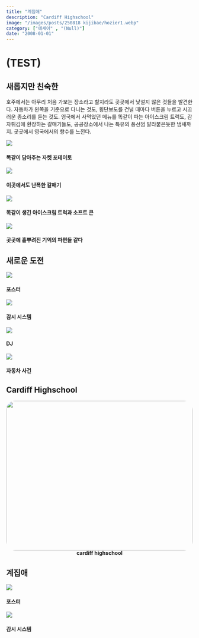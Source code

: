 ```yaml
---
title: "계집애"
description: "Cardiff Highschool"
image: "/images/posts/250818 kijibae/hozier1.webp"
category: ["에세이" , "(Null)"]
date: "2008-01-01"
---
```


# (TEST) 

## 새롭지만 친숙한

호주에서는 아무리 처음 가보는 장소라고 할지라도 곳곳에서 낯설지 않은 것들을 발견한다. 자동차가 왼쪽을 기준으로 다니는 것도, 횡단보도를 건널 때마다 버튼을 누르고 시끄러운 종소리를 듣는 것도. 영국에서 사먹었던 메뉴를 똑같이 파는 아이스크림 트럭도, 감자튀김에 환장하는 갈매기들도, 공공장소에서 나는 특유의 풍선껌 말라붙은듯한 냄새까지. 곳곳에서 영국에서의 향수를 느낀다.

<div class="my-carousel">
  <div
    class="my-carousel-scroll"
    onwheel="
      if (this.matches(':hover')) {
        event.preventDefault();
        this.scrollBy({left: event.deltaY, behavior: 'auto'});
      }
    "
  >
    <div class="my-carousel-item">
      <img src="/images/posts/250818 kijibae/uk1.webp" class="my-carousel-img" />
      <h4 class="my-carousel-title">똑같이 담아주는 자켓 포테이토</h4>
    </div>
    <div class="my-carousel-item">
      <img src="/images/posts/250818 kijibae/uk2.webp" class="my-carousel-img" />
      <h4 class="my-carousel-title">이곳에서도 난폭한 갈매기</h4>
    </div>
    <div class="my-carousel-item">
      <img src="/images/posts/250818 kijibae/uk3.webp" class="my-carousel-img" />
      <h4 class="my-carousel-title">똑같이 생긴 아이스크림 트럭과 소프트 콘</h4>
    </div>
    <div class="my-carousel-item">
      <img src="/images/posts/250818 kijibae/uk4.webp" class="my-carousel-img" />
      <h4 class="my-carousel-title">곳곳에 흩뿌려진 기억의 파편들 같다</h4>
    </div>
  </div>
</div>


## 새로운 도전

<div class="my-carousel">
  <div
    class="my-carousel-scroll"
    onwheel="
      if (this.matches(':hover')) {
        event.preventDefault();
        this.scrollBy({left: event.deltaY, behavior: 'auto'});
      }
    "
  >
    <div class="my-carousel-item">
      <img src="/images/posts/250818 kijibae/salon1.webp" class="my-carousel-img" />
      <h4 class="my-carousel-title">포스터</h4>
    </div>
    <div class="my-carousel-item">
      <img src="/images/posts/250818 kijibae/nail ugc5.webp" class="my-carousel-img" />
      <h4 class="my-carousel-title">감시 시스템</h4>
    </div>
    <div class="my-carousel-item">
      <img src="/images/posts/250818 kijibae/nail ugc4.webp" class="my-carousel-img" />
      <h4 class="my-carousel-title">DJ</h4>
    </div>
    <div class="my-carousel-item">
      <img src="/images/posts/250818 kijibae/nail ugc3.webp" class="my-carousel-img" />
      <h4 class="my-carousel-title">자동차 사건</h4>
    </div>
  </div>
</div>

## Cardiff Highschool

<div style="display: flex; gap: 8px;">
  <div style="flex:1; display: flex; flex-direction: column; align-items: center;">
    <img src="/images/posts/250818 kijibae/highschool1.webp"
         style="width: 100%; aspect-ratio: 5/4; object-fit: cover; border-radius: 24px; display: block;">
    <h4 style="margin: 0 0 0 0; line-height: 1;">cardiff highschool</h4>
  </div>
  </div>


## 계집애

<div class="my-carousel">
  <div
    class="my-carousel-scroll"
    onwheel="
      if (this.matches(':hover')) {
        event.preventDefault();
        this.scrollBy({left: event.deltaY, behavior: 'auto'});
      }
    "
  >
    <div class="my-carousel-item">
      <img src="/images/posts/250818 kijibae/nail closeup.webp" class="my-carousel-img" />
      <h4 class="my-carousel-title">포스터</h4>
    </div>
    <div class="my-carousel-item">
      <img src="/images/posts/250818 kijibae/nail ugc1.webp" class="my-carousel-img" />
      <h4 class="my-carousel-title">감시 시스템</h4>
    </div>
  </div>
</div>